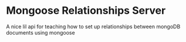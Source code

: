 # Mongoose Relationships Server

A nice lil api for teaching how to set up relationships between mongoDB documents using mongoose